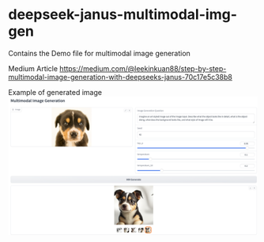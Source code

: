 # deepseek-janus-multimodal-img-gen
Contains the Demo file for multimodal image generation

Medium Article
https://medium.com/@leekinkuan88/step-by-step-multimodal-image-generation-with-deepseeks-janus-70c17e5c38b8

Example of generated image<br>
![alt text](https://github.com/kinkuan/deepseek-janus-multimodal-img-gen/blob/main/TheResult.png?raw=true)
